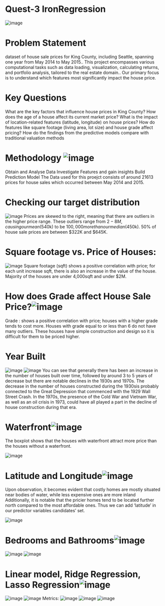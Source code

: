 # Quest-3 IronRegression
![image](https://github.com/Poojamotekar/Quest-3-ironregression/assets/66488693/29e66c59-59be-4e88-b262-d02c4f56fd28)
# Problem Statement
dataset of house sale prices for King County, including Seattle, spanning one year from May 2014 to May 2015..
This project encompasses various computational tasks such as data loading, visualization, calculating returns, and portfolio analysis, tailored to the real estate domain..
Our primary focus is to understand which features most significantly impact the house price.
# Key Questions
What are the key factors that influence house prices in King County?
How does the age of a house affect its current market price?
What is the impact of location-related features (latitude, longitude) on house prices?
How do features like square footage (living area, lot size) and house grade affect pricing?
How do the findings from the predictive models compare with traditional valuation methods
# Methodology ![image](https://github.com/Poojamotekar/Quest-3-ironregression/assets/66488693/5d314bd4-40e1-416e-a9be-ad4686a97d95)
Obtain and Analyse Data
Investigate Features and gain insights
Build Prediction Model
The Data used for this proejct consists of around 21613 prices for house sales which occurred between May 2014 and 2015. 
# Checking our target distribution
![image](https://github.com/Poojamotekar/Quest-3-ironregression/assets/66488693/0cb4b266-9951-4c14-8e89-dece8984780a)
Prices are skewed to the right, meaning that there are outliers in the higher price range. 
These outliers range from $2-8M, causing our mean ($540k) to be $100,000 more than our median ($450k). 50% of house sale prices are between $322K and $645K.
# Square footage vs. Price of Houses:
![image](https://github.com/Poojamotekar/Quest-3-ironregression/assets/66488693/c017abc9-7366-4903-9a7e-ce8d2089444d)
Square footage (sqft) shows a positive correlation with price; for each unit increase sqft, there is also an increase in the value of the house. 
Majority of the houses are under 4,000sqft and under $2M.

# How does Grade affect House Sale Price?![image](https://github.com/Poojamotekar/Quest-3-ironregression/assets/66488693/8b96bdee-bf84-4392-b603-a142b790b0fd)
Grade : shows a positive correlation with price; houses with a higher grade tends to cost more.
 Houses with grade equal to or less than 6 do not have many outliers.
These houses have simple construction and design so it is difficult for them to be priced higher.
# Year Built
![image](https://github.com/Poojamotekar/Quest-3-ironregression/assets/66488693/2269321c-fd64-4b86-8aac-4fffa1d6f71e) ![image](https://github.com/Poojamotekar/Quest-3-ironregression/assets/66488693/c1ed18a4-d4b0-4f23-8148-04988549683d)
You can see that generally there has been an increase in the number of houses built over time, followed by around 3 to 5 years of decrease but there are notable declines in the 1930s and 1970s.
The decrease in the number of houses constructed during the 1930sis probably connected to the Great Depression that commenced with the 1929 Wall Street Crash.
In the 1970s, the presence of the Cold War and Vietnam War, as well as an oil crisis in 1973, could have all played a part in the decline of house construction during that era.
# Waterfront![image](https://github.com/Poojamotekar/Quest-3-ironregression/assets/66488693/b8654b63-c3d7-4792-a916-ce2081c9022f)
The boxplot shows that the houses with waterfront attract more price than the houses without a waterfront.

![image](https://github.com/Poojamotekar/Quest-3-ironregression/assets/66488693/9f008720-0442-4f5e-8227-e94fe1cc0b1e)
# Latitude and Longitude![image](https://github.com/Poojamotekar/Quest-3-ironregression/assets/66488693/1f9392ab-d4b7-44b3-ad0c-d4a532f4ad70)
Upon observation, it becomes evident that costly homes are mostly situated near bodies of water, while less expensive ones are more inland
Additionally, it is notable that the pricier homes tend to be located further north compared to the most affordable ones. Thus we can add ‘latitude’ in our predictor variables candidates’ set.

![image](https://github.com/Poojamotekar/Quest-3-ironregression/assets/66488693/ce8d8a59-7f98-411e-83c6-0e39892cbc0a)
# Bedrooms and Bathrooms![image](https://github.com/Poojamotekar/Quest-3-ironregression/assets/66488693/6ec94d9d-ee39-4142-8233-4f2c4d48ba38)
![image](https://github.com/Poojamotekar/Quest-3-ironregression/assets/66488693/410e9de7-7515-4111-9a94-ee3bd7dc2163) ![image](https://github.com/Poojamotekar/Quest-3-ironregression/assets/66488693/008920d8-9ad8-416c-b150-f1656eec6dae)
# Linear model, Ridge Regression, Lasso Regression![image](https://github.com/Poojamotekar/Quest-3-ironregression/assets/66488693/027dccc9-af37-479c-87b0-5803b6402608)
![image](https://github.com/Poojamotekar/Quest-3-ironregression/assets/66488693/91a156b0-7878-4f38-ad0c-65338b92e1c9) ![image](https://github.com/Poojamotekar/Quest-3-ironregression/assets/66488693/6ab340b8-63a0-462d-94b1-c941eec2480d)
Metrics:
![image](https://github.com/Poojamotekar/Quest-3-ironregression/assets/66488693/1e247ef5-75ec-4c16-a598-c05f0cce62cc)
![image](https://github.com/Poojamotekar/Quest-3-ironregression/assets/66488693/92dc9586-3073-4321-96f6-205f4de22adf)
![image](https://github.com/Poojamotekar/Quest-3-ironregression/assets/66488693/00fe2de5-a94b-4f64-90cb-0d04e3949015)



















